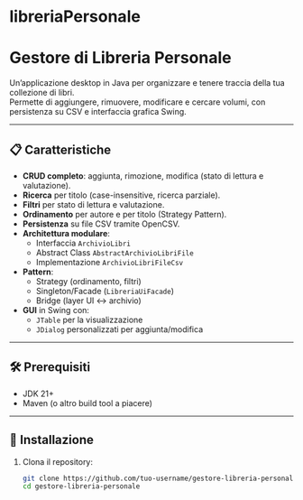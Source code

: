# libreriaPersonale
# Gestore di Libreria Personale

Un’applicazione desktop in Java per organizzare e tenere traccia della tua collezione di libri.  
Permette di aggiungere, rimuovere, modificare e cercare volumi, con persistenza su CSV e interfaccia grafica Swing.

---

## 📋 Caratteristiche

- **CRUD completo**: aggiunta, rimozione, modifica (stato di lettura e valutazione).
- **Ricerca** per titolo (case-insensitive, ricerca parziale).
- **Filtri** per stato di lettura e valutazione.
- **Ordinamento** per autore e per titolo (Strategy Pattern).
- **Persistenza** su file CSV tramite OpenCSV.
- **Architettura modulare**:
    - Interfaccia `ArchivioLibri`
    - Abstract Class `AbstractArchivioLibriFile`
    - Implementazione `ArchivioLibriFileCsv`
- **Pattern**:
    - Strategy (ordinamento, filtri)
    - Singleton/Facade (`LibreriaUiFacade`)
    - Bridge (layer UI ↔ archivio)
- **GUI** in Swing con:
    - `JTable` per la visualizzazione
    - `JDialog` personalizzati per aggiunta/modifica

---

## 🛠️ Prerequisiti

- JDK 21+
- Maven (o altro build tool a piacere)
---

## 🚀 Installazione

1. Clona il repository:
   ```bash
   git clone https://github.com/tuo-username/gestore-libreria-personale.git
   cd gestore-libreria-personale

